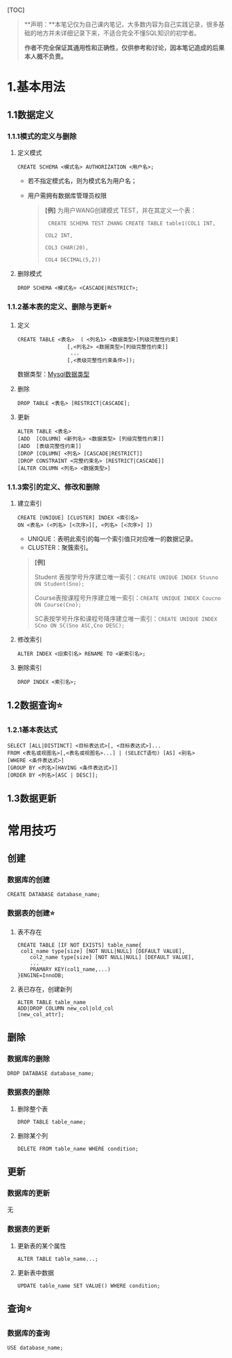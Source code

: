 [TOC]

> **声明：**本笔记仅为自己课内笔记，大多数内容为自己实践记录，很多基础的地方并未详细记录下来，不适合完全不懂SQL知识的初学者。
>
> **作者不完全保证其通用性和正确性，仅供参考和讨论，因本笔记造成的后果本人概不负责。**

# 1.基本用法

## 1.1数据定义

### 1.1.1模式的定义与删除

1. 定义模式

   ```mysql
   CREATE SCHEMA <模式名> AUTHORIZATION <用户名>;
   ```

   - 若不指定模式名，则为模式名为用户名；

   - 用户需拥有数据库管理员权限

     > **[例]**   为用户WANG创建模式 TEST，并在其定义一个表：
     >
     > ` CREATE SCHEMA TEST ZHANG CREATE TABLE table1(COL1 INT,` 
     >
     > `COL2 INT,`
     >
     > `COL3 CHAR(20),`
     >
     > `COL4 DECIMAL(5,2))`

2. 删除模式

   ```mysql
   DROP SCHEMA <模式名> <CASCADE|RESTRICT>;
   ```

### 1.1.2基本表的定义、删除与更新⭐

1. 定义

   ```mysql
   CREATE TABLE <表名>  ( <列名1> <数据类型>[列级完整性约束]
   				   [,<列名2> <数据类型>[列级完整性约束]]
   					...
   				   [,<表级完整性约束条件>]);
   ```

   数据类型：[Mysql数据类型](https://www.runoob.com/mysql/mysql-data-types.html)

2. 删除

   ```mysql
   DROP TABLE <表名> [RESTRICT|CASCADE];
   ```

3. 更新

   ```mysql
   ALTER TABLE <表名>
   [ADD  [COLUMN] <新列名> <数据类型> [列级完整性约束]]
   [ADD  [表级完整性约束]]
   [DROP [COLUMN] <列名> [CASCADE|RESTRICT]]
   [DROP CONSTRAINT <完整约束名> [RESTRICT|CASCADE]]
   [ALTER COLUMN <列名> <数据类型>]
   ```

### 1.1.3索引的定义、修改和删除

1. 建立索引

   ```mysql
   CREATE [UNIQUE] [CLUSTER] INDEX <索引名>
   ON <表名> (<列名> [<次序>][, <列名> [<次序>] ])
   ```

   - UNIQUE：表明此索引的每一个索引值只对应唯一的数据记录。
   - CLUSTER：聚簇索引。

   > **[例]** 
   >
   > Student 表按学号升序建立唯一索引：`CREATE UNIQUE INDEX Stusno ON Student(Sno);`
   >
   > Course表按课程号升序建立唯一索引：`CREATE UNIQUE INDEX Coucno ON Course(Cno);`
   >
   > SC表按学号升序和课程号降序建立唯一索引：`CREATE UNIQUE INDEX SCno ON SC(Sno ASC,Cno DESC);`

2. 修改索引

   ```mysql
   ALTER INDEX <旧索引名> RENAME TO <新索引名>;
   ```

3. 删除索引

   ```mysql
   DROP INDEX <索引名>;
   ```

## 1.2数据查询⭐

### 1.2.1基本表达式

```mysql
SELECT [ALL|DISTINCT] <目标表达式>[, <目标表达式>]...
FROM <表名或视图名>[,<表名或视图名>...] | (SELECT语句) [AS] <别名>
[WHERE <条件表达式>]
[GROUP BY <列名>[HAVING <条件表达式>]]
[ORDER BY <列名>[ASC | DESC]];
```

## 1.3数据更新



# 常用技巧

## 创建

### 数据库的创建

```mysql
CREATE DATABASE database_name;
```

### 数据表的创建⭐

1. 表不存在

   ```mysql
   CREATE TABLE [IF NOT EXISTS] table_name{
   	col1_name type[size] [NOT NULL|NULL] [DEFAULT VALUE],
       col2_name type[size] [NOT NULL|NULL] [DEFAULT VALUE],
       ...
       PRAMARY KEY(col1_name,...)
   }ENGINE=InnoDB;
   ```

2. 表已存在，创建新列

   ```mysql
   ALTER TABLE table_name 
   ADD|DROP COLUMN new_col|old_col 
   [new_col_attr];
   ```

## 删除

### 数据库的删除

```mysql
DROP DATABASE database_name;
```

### 数据表的删除

1. 删除整个表

   ```mysql
   DROP TABLE table_name;
   ```

2. 删除某个列

   ```mysql
   DELETE FROM table_name WHERE condition;
   ```

## 更新

### 数据库的更新

无

### 数据表的更新

1. 更新表的某个属性

   ```mysql
   ALTER TABLE table_name...;
   ```

2. 更新表中数据

   ```mysql
   UPDATE table_name SET VALUE() WHERE condition;
   ```

## 查询⭐

### 数据库的查询

```mysql
USE database_name;
```

